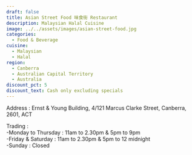 ```yaml
---
draft: false
title: Asian Street Food 味食街 Restaurant
description: Malaysian Halal Cuisine
image: ../../assets/images/asian-street-food.jpg
categories:
  - Food & Beverage
cuisine:
  - Malaysian
  - Halal
region:
  - Canberra
  - Australian Capital Territory
  - Australia
discount_pct: 5
discount_text: Cash only excluding specials
---
```

Address : Ernst & Young Building, 4/121 Marcus Clarke Street, Canberra, 2601, ACT

Trading :\
-Monday to Thursday : 11am to 2.30pm & 5pm to 9pm\
-Friday & Saturday : 11am to 2.30pm & 5pm to 12 midnight\
-Sunday : Closed

